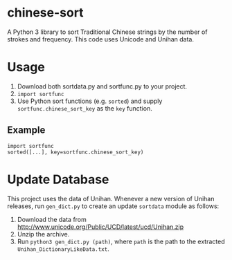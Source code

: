 # chinese-sort
A Python 3 library to sort Traditional Chinese strings by the number of strokes and frequency. This code uses Unicode and Unihan data.

# Usage
1. Download both sortdata.py and sortfunc.py to your project.
2. `import sortfunc`
3. Use Python sort functions (e.g. `sorted`) and supply `sortfunc.chinese_sort_key` as the `key` function.

## Example
<pre><code>import sortfunc
sorted([...], key=sortfunc.chinese_sort_key)</code></pre>

# Update Database
This project uses the data of Unihan. Whenever a new version of Unihan releases, run `gen_dict.py` to create an update `sortdata` module as follows:

1. Download the data from http://www.unicode.org/Public/UCD/latest/ucd/Unihan.zip
2. Unzip the archive.
3. Run `python3 gen_dict.py (path)`, where `path` is the path to the extracted `Unihan_DictionaryLikeData.txt`.

